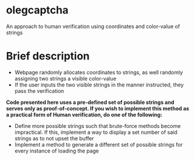 # olegcaptcha
An approach to human verification using coordinates and color-value of strings

# Brief description 
  - Webpage randomly allocates coordinates to strings, as well randomly assigning two strings a visible color-value
  - If the user inputs the two visible strings in the manner instructed, they pass the verification 
  
<b>Code presented here uses a pre-defined set of possible strings and serves only as proof-of-concept. If you wish to implement this method as a practical form of Human verification, do one of the following:</b>
  - Define more possible strings such that brute-force methods become impractical. If this, implement a way to display a set number of said strings as to not upset the buffer
  - Implement a method to generate a different set of possible strings for every instance of loading the page 
